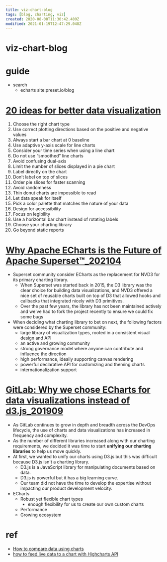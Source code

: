 ```yaml
---
title: viz-chart-blog
tags: [blog, charting, viz]
created: 2020-08-08T11:30:42.489Z
modified: 2021-01-19T12:47:29.048Z
---
```


# viz-chart-blog

# guide
- search 
  - echarts site:preset.io/blog
# [20 ideas for better data visualization](https://uxdesign.cc/20-ideas-for-better-data-visualization-73f7e3c2782d)
01. Choose the right chart type
02. Use correct plotting directions based on the positive and negative values
03. Always start a bar chart at 0 baseline
04. Use adaptive y-axis scale for line charts
05. Consider your time series when using a line chart
06. Do not use “smoothed” line charts
07. Avoid confusing dual-axis
08. Limit the number of slices displayed in a pie chart
09. Label directly on the chart
10. Don’t label on top of slices
11. Order pie slices for faster scanning
12. Avoid randomness
13. Thin donut charts are impossible to read
14. Let data speak for itself
15. Pick a color palette that matches the nature of your data
16. Design for accessibility
17. Focus on legibility
18. Use a horizontal bar chart instead of rotating labels
19. Choose your charting library
20. Go beyond static reports
# [Why Apache ECharts is the Future of Apache Superset™_202104](https://preset.io/blog/2021-4-1-why-echarts/)
- Superset community consider ECharts as the replacement for NVD3 for its primary charting library.
  - When Superset was started back in 2015, the D3 library was the clear choice for building data visualizations, and NVD3 offered a nice set of reusable charts built on top of D3 that allowed hooks and callbacks that integrated nicely with D3 primitives. 
  - Over the past few years, the library has not been maintained actively and we've had to fork the project recently to ensure we could fix some bugs
- When deciding what charting library to bet on next, the following factors were considered by the Superset community:
  - large library of visualization types, rooted in a consistent visual design and API
  - an active and growing community
  - strong governance model where anyone can contribute and influence the direction
  - high performance, ideally supporting canvas rendering
  - powerful declarative API for customizing and theming charts
  - internationalization support
# [GitLab: Why we chose ECharts for data visualizations instead of d3.js_201909](https://about.gitlab.com/blog/2019/09/30/why-we-chose-echarts/)
- As GitLab continues to grow in depth and breadth across the DevOps lifecycle, the use of charts and data visualizations has increased in frequency and complexity. 
- As the number of different libraries increased along with our charting requirements, we decided it was time to start **unifying our charting libraries** to help us move quickly.
- At first, we wanted to unify our charts using D3.js but this was difficult because D3.js isn't a charting library.
  - D3.js is a JavaScript library for manipulating documents based on data.
  - D3.js is powerful but it has a big learning curve.
  - Our team did not have the time to develop the expertise without impacting our product development velocity.
- ECharts
  - Robust yet flexible chart types
    - enough flexibility for us to create our own custom charts
  - Performance
  - Growing ecosystem
# ref
- [How to compare data using charts](https://www.highcharts.com/blog/post/how-to-compare-data-using-charts/)
- [how to feed live data to a chart with Highcharts API](https://www.highcharts.com/docs/working-with-data/live-data)
